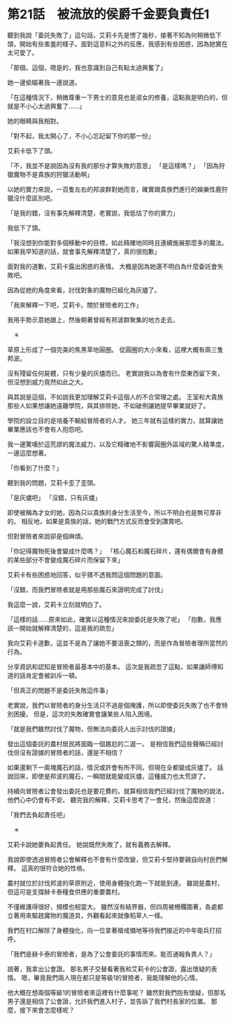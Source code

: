 # 第21話　被流放的侯爵千金要負責任1

聽到我說「委託失敗了」這句話，艾莉卡先是愣了幾秒，接著不知為何稍微低下頭，開始有些害羞的樣子。面對這意料之外的反應，我感到有些困惑，因為她實在太可愛了。

「那個，這個，嗯是的，我也意識到自己有點太過興奮了」

她一邊偷瞄著我一邊說道。

「在這種情況下，稍微尊重一下男士的意見也是淑女的修養，這點我是明白的，但就是不小心太過興奮了……」

她的眼睛與我相對。

「對不起，我太開心了，不小心忘記留下你的那一份」

艾莉卡低下了頭。

「不，我並不是說因為沒有我的那份才算失敗的意思」
「是這樣嗎？」
「因為狩獵魔物不是貴族的狩獵活動啊」

以她的實力來說，一百隻左右的邦波群對她而言，確實跟貴族們進行的娛樂性鹿狩獵沒什麼區別吧。

「是我的錯，沒有事先解釋清楚，老實說，我低估了你的實力」

我低下了頭。

「我沒想到你能對多個移動中的目標，如此精確地同時且連續施展那麼多的魔法。如果我早知道的話，就會事先解釋清楚了，真的很抱歉」

面對我的道歉，艾莉卡露出困惑的表情。
大概是因為她還不明白為什麼委託會失敗吧。

因為從她的角度來看，討伐對象的魔物已經化為灰燼了。

「我來解釋一下吧，艾莉卡。關於冒險者的工作」

我用手勢示意她跟上，然後朝著曾經有邦波群聚集的地方走去。

　＊

草原上形成了一個完美的焦黑草地圓圈。
從圓圈的大小來看，這裡大概有兩三隻邦波。

沒有殘留任何屍體，只有少量的灰燼而已。
老實說我以為會有什麼東西留下來，但沒想到威力竟然如此之大。

與其說是這個，不如說我更加理解艾莉卡這個人的不合常理之處。
王室和大貴族那些人如果想讓她遠離學院，與其排除她，不如破例讓她提早畢業就好了。

學院的設立目的是培養不輸給冒險者的人才。
她三年就有這樣的實力，就算讓她畢業應該也不會有人抱怨吧。

我一邊驚嘆於這荒謬的魔法威力，以及它精確地不影響圓圈外區域的驚人精準度，一邊這麼想著。

「你看到了什麼？」

聽到我的問題，艾莉卡歪了歪頭。

「是灰燼吧」
「沒錯，只有灰燼」

即使被稱為才女的她，因為只以貴族的身分生活至今，所以不明白也是無可厚非的。
相反地，如果是貴族的話，她的戰鬥方式反而會受到讚賞吧。

但對冒險者來說卻是個麻煩。

「你記得魔物死後會變成什麼嗎？」
「核心魔石和魔石碎片，還有偶爾會有身體的某些部分不會變成魔石碎片而保留下來」

艾莉卡有些困惑地回答，似乎猜不透我問這個問題的意圖。

「沒錯，而我們冒險者就是用那些魔石來證明完成了討伐」

我這麼一說，艾莉卡立刻就明白了。

「這樣的話……原來如此，確實以這種情況來說委託是失敗了呢」
「抱歉，我應該一開始就解釋清楚的，這是我的疏忽」

我向艾莉卡道歉，這並不是為了讓她不要沮喪之類的，而是作為冒險者理所當然的行為。

分享資訊和認知是冒險者最基本中的基本。
這次是我疏忽了這點，如果讓師傅知道的話肯定會被訓斥一頓。

「但真正的問題不是委託失敗這件事」

老實說，我們以冒險者的身分生活只不過是個掩護，所以即使委託失敗了也不會特別困擾。
但是，這次的失敗確實會讓某些人陷入困境。

「就是我們雖然討伐了魔物，但無法向委託人出示討伐的證據」

發出這個委託的農村居民將面臨一個尷尬的二選一。
是相信我們這些聲稱已經討伐但沒有證據的冒險者的話，還是不相信？

如果還剩下一兩塊魔石的話，情況或許會有所不同，但現在全都變成灰燼了。
話說回來，即使是邦波的魔石，一瞬間就能變成灰燼，這種威力也太荒謬了。

持續向冒險者公會發出委託也是要花費的，就算相信我們已經討伐了魔物的說法，他們心中仍會有不安。
聽完我的解釋，艾莉卡思考了一會兒，然後這麼說道：

「我們去負起責任吧」

　＊

艾莉卡說她要負起責任。
她說既然失敗了，就有義務去解釋。

我說即使透過冒險者公會解釋也不會有什麼改變，但艾莉卡堅持要親自向村民們解釋。
這真的很符合她的性格。

農村就位於討伐邦波的草原附近，使用身體強化跑一下就能到達。
雖說是農村，但這可是支撐赫卡泰糧食供應的重要農村。

不僅維護得很好，規模也相當大。
雖然沒有結界器，但四周被柵欄圍著，各處都立著用來驅趕魔物的魔道具，外觀看起來就像稻草人一樣。

我們在村口解除了身體強化，向一位拿著槍戒備地等待我們接近的中年衛兵打招呼。

「我們是赫卡泰的冒險者，是為了公會委託的事情而來。能否通報負責人？」

說著，我拿出公會證。
那名男子交替看著我和艾莉卡的公會證，露出懷疑的表情。
嗯，畢竟我們兩人現在都只是等級1的冒險者，我能理解他的心情。

他大概在想兩個等級1的冒險者來這裡有什麼事呢？
雖然對我們抱有懷疑，但那名男子還是相信了公會證，允許我們進入村子，並告訴了我們村長家的位置。
那麼，接下來會怎麼樣呢？